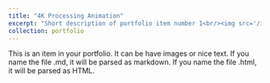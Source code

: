 ```yaml
---
title: "4K Processing Animation"
excerpt: "Short description of portfolio item number 1<br/><img src='/images/processing.png'>"
collection: portfolio
---
```


This is an item in your portfolio. It can be have images or nice text. If you name the file .md, it will be parsed as markdown. If you name the file .html, it will be parsed as HTML. 
